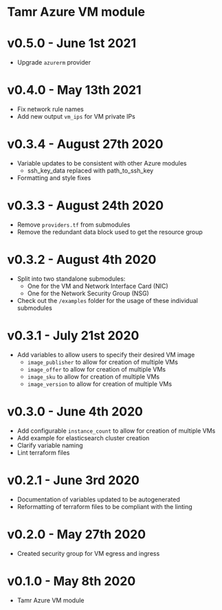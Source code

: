 # Tamr Azure VM module

# v0.5.0 - June 1st 2021
* Upgrade `azurerm` provider

# v0.4.0 - May 13th 2021
* Fix network rule names
* Add new output `vm_ips` for VM private IPs

# v0.3.4 - August 27th 2020
* Variable updates to be consistent with other Azure modules
    * ssh_key_data replaced with path_to_ssh_key
* Formatting and style fixes

# v0.3.3 - August 24th 2020
* Remove `providers.tf` from submodules
* Remove the redundant data block used to get the resource group

# v0.3.2 - August 4th 2020
* Split into two standalone submodules:
    * One for the VM and Network Interface Card (NIC)
    * One for the Network Security Group (NSG)
* Check out the `/examples` folder for the usage of these individual submodules

# v0.3.1 - July 21st 2020
* Add variables to allow users to specify their desired VM image
    * `image_publisher` to allow for creation of multiple VMs
    * `image_offer` to allow for creation of multiple VMs
    * `image_sku` to allow for creation of multiple VMs
    * `image_version` to allow for creation of multiple VMs

# v0.3.0 - June 4th 2020
* Add configurable `instance_count` to allow for creation of multiple VMs
* Add example for elasticsearch cluster creation
* Clarify variable naming
* Lint terraform files

# v0.2.1 - June 3rd 2020
* Documentation of variables updated to be autogenerated
* Reformatting of terraform files to be compliant with the linting

# v0.2.0 - May 27th 2020
* Created security group for VM egress and ingress

# v0.1.0 - May 8th 2020
* Tamr Azure VM module
